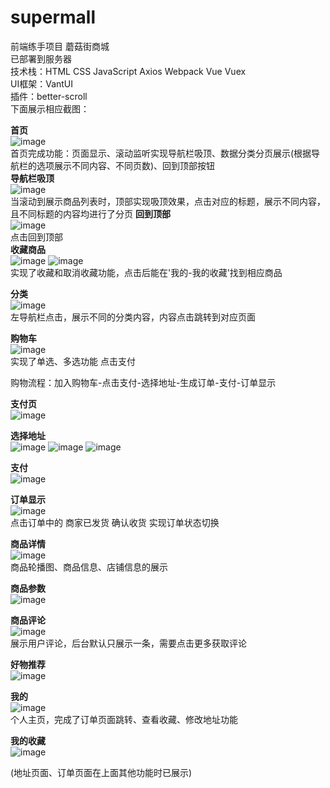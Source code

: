 # supermall
前端练手项目 蘑菇街商城  
已部署到服务器  
技术栈：HTML CSS JavaScript Axios Webpack Vue Vuex  
UI框架：VantUI  
插件：better-scroll  
下面展示相应截图：   
    
    
      
**首页**  
![image](https://user-images.githubusercontent.com/71443910/129476954-1eeee2f7-d277-42a1-8bbd-3bae217bcf37.png)  
首页完成功能：页面显示、滚动监听实现导航栏吸顶、数据分类分页展示(根据导航栏的选项展示不同内容、不同页数)、回到顶部按钮  
    **导航栏吸顶**  
    ![image](https://user-images.githubusercontent.com/71443910/129477345-0e7737b5-73ab-4c1c-9910-fdd14928d103.png)  
    当滚动到展示商品列表时，顶部实现吸顶效果，点击对应的标题，展示不同内容，且不同标题的内容均进行了分页
    **回到顶部**  
    ![image](https://user-images.githubusercontent.com/71443910/129477381-f62119e5-adee-40e1-aa81-a816bdd5a7e3.png)  
    点击回到顶部  
    **收藏商品**  
    ![image](https://user-images.githubusercontent.com/71443910/129477525-ec67fc72-25d5-41a5-9113-82c91837458b.png)
    ![image](https://user-images.githubusercontent.com/71443910/129477534-03527d9b-4d0a-42de-9277-a77a921994b2.png)  
    实现了收藏和取消收藏功能，点击后能在'我的-我的收藏'找到相应商品  
  
   
  
**分类**  
![image](https://user-images.githubusercontent.com/71443910/129477577-8d446f19-b4ab-4c12-b796-4b9692736dec.png)  
左导航栏点击，展示不同的分类内容，内容点击跳转到对应页面  
    
  
  
**购物车**  
![image](https://user-images.githubusercontent.com/71443910/129477998-c732b6aa-e91d-4d2b-8844-5a57fa5a68b6.png)  
实现了单选、多选功能 点击支付  
  
  
   购物流程：加入购物车-点击支付-选择地址-生成订单-支付-订单显示  
      
   **支付页**  
   ![image](https://user-images.githubusercontent.com/71443910/129478130-74c110e1-a324-40f2-b30f-c2dc6eacd6cd.png)  
      
         
   **选择地址**   
   ![image](https://user-images.githubusercontent.com/71443910/129478144-e0cfe093-b1cb-4ab2-9b7f-826bc9e77db4.png)
   ![image](https://user-images.githubusercontent.com/71443910/129478165-e6f916e1-9191-46e6-99f0-ca4bb7dae8ce.png)
   ![image](https://user-images.githubusercontent.com/71443910/129478195-d82e0696-92bb-4824-9fa3-79cb77266a9c.png)  
      
         
   **支付**  
   ![image](https://user-images.githubusercontent.com/71443910/129478271-8f2f2a18-1b51-4e6b-a592-81c24bb06bba.png)  
      
      
   **订单显示**  
   ![image](https://user-images.githubusercontent.com/71443910/129478302-41dc8049-e69a-4504-8575-9cf519f6c508.png)  
   点击订单中的 商家已发货 确认收货 实现订单状态切换  
     
     
     
**商品详情**   
![image](https://user-images.githubusercontent.com/71443910/129478468-0108d75a-4df1-4c54-aeea-10f154d896a2.png)   
商品轮播图、商品信息、店铺信息的展示  
   
   
   **商品参数**  
   ![image](https://user-images.githubusercontent.com/71443910/129478499-1abf9309-523b-4ef3-8e5d-62fec20fbe09.png)  
     
      
   **商品评论**   
   ![image](https://user-images.githubusercontent.com/71443910/129478594-107ada7a-2396-496c-8de0-366ac4018f23.png)  
    展示用户评论，后台默认只展示一条，需要点击更多获取评论  
      
       
   **好物推荐**  
   ![image](https://user-images.githubusercontent.com/71443910/129478609-a6f4d377-e98e-4cb1-a913-f90ac5454e35.png)  
    

      
       
**我的**   
![image](https://user-images.githubusercontent.com/71443910/129478354-45391367-2465-4600-923b-dcb14fd5c764.png)  
个人主页，完成了订单页面跳转、查看收藏、修改地址功能  
    
      
  **我的收藏**  
  ![image](https://user-images.githubusercontent.com/71443910/129478396-17035f03-ae5d-43fb-8315-e7cf9357dbab.png)  
  
   (地址页面、订单页面在上面其他功能时已展示)






   






